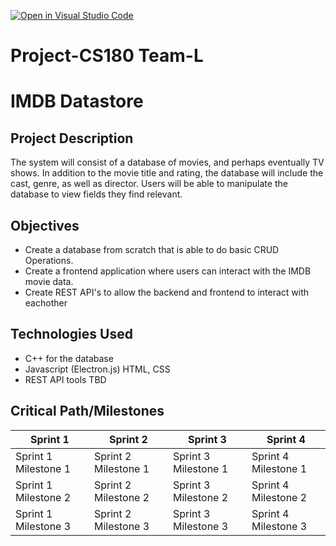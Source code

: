 [![Open in Visual Studio Code](https://classroom.github.com/assets/open-in-vscode-718a45dd9cf7e7f842a935f5ebbe5719a5e09af4491e668f4dbf3b35d5cca122.svg)](https://classroom.github.com/online_ide?assignment_repo_id=10815389&assignment_repo_type=AssignmentRepo)
# Project-CS180 Team-L

# IMDB Datastore

## Project Description

The system will consist of a database of movies, and perhaps eventually TV shows. In addition to the movie title and rating, the database will include the cast, genre, as well as director. Users will be able to manipulate the database to view fields they find relevant.

## Objectives

- Create a database from scratch that is able to do basic CRUD Operations.
- Create a frontend application where users can interact with the IMDB movie data.
- Create REST API's to allow the backend and frontend to interact with eachother

## Technologies Used

- C++ for the database
- Javascript (Electron.js) HTML, CSS
- REST API tools TBD

## Critical Path/Milestones

| Sprint 1 | Sprint 2 | Sprint 3 | Sprint 4 |
| --- | --- | --- | --- |
| Sprint 1 Milestone 1 | Sprint 2 Milestone 1  | Sprint 3 Milestone 1  | Sprint 4 Milestone 1 |
| Sprint 1 Milestone 2 | Sprint 2 Milestone 2  | Sprint 3 Milestone 2  | Sprint 4 Milestone 2 |
| Sprint 1 Milestone 3 | Sprint 2 Milestone 3  | Sprint 3 Milestone 3  | Sprint 4 Milestone 3 |





